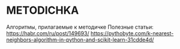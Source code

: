 # METODICHKA
Алгоритмы, прилагаемые к методичке
Полезные статьи:
https://habr.com/ru/post/149693/
https://pythobyte.com/k-nearest-neighbors-algorithm-in-python-and-scikit-learn-31cdde4d/
